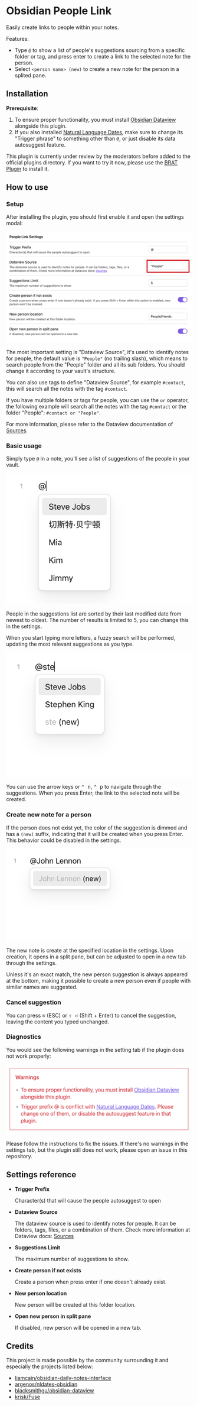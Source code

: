 # Obsidian People Link

Easily create links to people within your notes.

Features:

- Type `@` to show a list of people's suggestions sourcing from a specific folder or tag, and press enter to create a link to the selected note for the person.
- Select `<person name> (new)` to create a new note for the person in a splited pane.


## Installation

**Prerequisite**:
1. To ensure proper functionality, you must install [Obsidian Dataview](https://github.com/blacksmithgu/obsidian-dataview) alongside this plugin.
2. If you also installed [Natural Language Dates](https://github.com/argenos/nldates-obsidian), make sure to change its "Trigger phrase" to something other than `@`, or just disable its data autosuggest feature.

This plugin is currently under review by the moderators before added to
the official plugins directory. if you want to try it now,
please use the [BRAT Plugin](https://obsidian.md/plugins?id=obsidian42-brat)
to install it.

## How to use

### Setup

After installing the plugin, you should first enable it and open the settings modal:

![](images/settings.png)

The most important setting is "Dataview Source", it's used to identify notes for people,
the default value is `"People"` (no trailing slash), which means to search people from the "People" folder
and all its sub folders.
You should change it according to your vault's structure.

You can also use tags to define "Dataview Source", for example `#contact`,
this will search all the notes with the tag `#contact`.

If you have multiple folders or tags for people, you can use the `or` operator,
the following example will search all the notes with the tag `#contact` or the folder "People":
`#contact or "People"`.

For more information, please refer to the Dataview documentation of [Sources](https://blacksmithgu.github.io/obsidian-dataview/reference/sources/).


### Basic usage

Simply type `@` in a note, you'll see a list of suggestions of the people in your vault.

![](images/suggestions.png)

People in the suggestions list are sorted by their last modified date from newest to oldest.
The number of results is limited to 5, you can change this in the settings.

When you start typing more letters, a fuzzy search will be performed,
updating the most relevant suggestions as you type.

![](images/suggestions-ste.png)

You can use the arrow keys or <kbd>⌃ n</kbd>, <kbd>⌃ p</kbd> to navigate through the suggestions.
When you press Enter, the link to the selected note will be created.

### Create new note for a person

If the person does not exist yet, the color of the suggestion is dimmed and has a `(new)` suffix,
indicating that it will be created when you press Enter. This behavior could be disabled in the settings.

![](images/create-person.png)

The new note is create at the specified location in the settings.
Upon creation, it opens in a split pane,
but can be adjusted to open in a new tab through the settings.

Unless it's an exact match, the new person suggestion is always appeared at the bottom,
making it possible to create a new person even if people with similar names are suggested.

### Cancel suggestion

You can press <kbd>⎋</kbd> (ESC) or <kbd>⇧ ⏎</kbd> (Shift + Enter) to cancel the suggestion,
leaving the content you typed unchanged.

### Diagnostics

You would see the following warnings in the setting tab if the plugin does not work properly:

![](images/warnings.png)

Please follow the instructions to fix the issues. If there's no warnings in the settings tab,
but the plugin still does not work, please open an issue in this repository.

## Settings reference

- **Trigger Prefix**

	Character(s) that will cause the people autosuggest to open

- **Dataview Source**

	The dataview source is used to identify notes for people. It can be folders, tags, files, or a combination of them. Check more information at Dataview docs: [Sources](https://blacksmithgu.github.io/obsidian-dataview/reference/sources/)

- **Suggestions Limit**

	The maximum number of suggestions to show.

- **Create person if not exists**

	Create a person when press enter if one doesn't already exist.

- **New person location**

	New person will be created at this folder location.

- **Open new person in split pane**

	If disabled, new person will be opened in a new tab.


## Credits

This project is made possible by the community surrounding it and especially the projects listed below:

- [liamcain/obsidian-daily-notes-interface](https://github.com/liamcain/obsidian-daily-notes-interface)
- [argenos/nldates-obsidian](https://github.com/argenos/nldates-obsidian)
- [blacksmithgu/obsidian-dataview](https://github.com/blacksmithgu/obsidian-dataview)
- [krisk/Fuse](https://github.com/krisk/Fuse)
